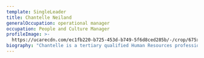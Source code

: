 ```yaml
---
template: SingleLeader
title: Chantelle Neiland
generalOccupation: operational manager
occupation: People and Culture Manager
profileImage: >-
  https://ucarecdn.com/ec1fb220-b725-453d-b749-5f6d8ced285b/-/crop/675x633/308,0/-/preview/
biography: "Chantelle is a tertiary qualified Human Resources professional with over nine years’ experience gained through a range of operational and strategic human resources roles in the Engineering and Construction industry. \r\n\nAs People and Culture Manager at SEE Group, Chantelle leads the strategy, implementation and management of human resources, industrial relations and training and development. Chantelle is focused on supporting our leaders and fostering high performing teams to ensure our people are our competitive advantage."
---
```


